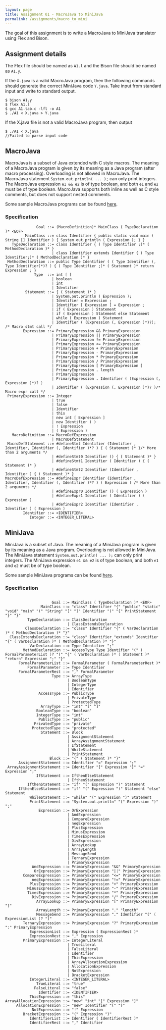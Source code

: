 ```yaml
---
layout: page
title: Assignment 01 - MacroJava to MiniJava
permalink: /assignments/macro_to_mini
---
```


The goal of this assignment is to write a MacroJava to MiniJava translator using
Flex and Bison. 

## Assignment details

The Flex file should be named as `A1.l` and the Bison file should be named as
`A1.y`.

If the `X.java` is a valid MacroJava program, then the following commands should
generate the correct MiniJava code `Y.java`. Take input from standard input and
write to standard output.

```
$ bison A1.y
$ flex A1.l
$ gcc A1.tab.c -lfl -o A1
$ ./A1 < X.java > Y.java
```

If the X.java file is not a valid MacroJava program, then output 

```
$ ./A1 < X.java
//Failed to parse input code
```

## MacroJava 

MacroJava is a subset of Java extended with C style macros. The meaning of a
MacroJava program is given by its meaning as a Java program (after macro
processing). Overloading is not allowed in MacroJava. The MacroJava statement
`System.out.println( ... );` can only print integers. The MacroJava expression
`e1 && e2` is of type boolean, and both `e1` and `e2` must be of type boolean.
MacroJava supports both inline as well as C style comments, but does not support
nested comments.

Some sample MacroJava programs can be found [here]().

### Specification

```
              Goal ::= (MacroDefinition)* MainClass ( TypeDeclaration )* <EOF>
         MainClass ::= class Identifier { public static void main ( String [] Identifier ) { System.out.println ( Expression ); } }
   TypeDeclaration ::= class Identifier { ( Type Identifier ;)* ( MethodDeclaration )* }
                     | class Identifier extends Identifier { ( Type Identifier;)* ( MethodDeclaration )* }
 MethodDeclaration ::= public Type Identifier ( ( Type Identifier (, Type Identifier)*)? ) { ( Type Identifier ;)* ( Statement )* return Expression ; }
             Type  ::= int [ ]
                     | boolean
                     | int
                     | Identifier
         Statement ::= { ( Statement )* }
                     | System.out.println ( Expression );
                     | Identifier = Expression ;
                     | Identifier [ Expression ] = Expression ;
                     | if ( Expression ) Statement
                     | if ( Expression ) Statement else Statement
                     | while ( Expression ) Statement
                     | Identifier ( (Expression (, Expression )*)?); /* Macro stmt call */
        Expression ::= PrimaryExpression && PrimaryExpression
                     | PrimaryExpression || PrimaryExpression
                     | PrimaryExpression != PrimaryExpression
                     | PrimaryExpression <= PrimaryExpression
                     | PrimaryExpression + PrimaryExpression
                     | PrimaryExpression - PrimaryExpression
                     | PrimaryExpression * PrimaryExpression
                     | PrimaryExpression / PrimaryExpression
                     | PrimaryExpression [ PrimaryExpression ]
                     | PrimaryExpression . length
                     | PrimaryExpression
                     | PrimaryExpression . Identifier ( (Expression (, Expression )*)? )
                     | Identifier ( (Expression (, Expression )*)? )/* Macro expr call */
 PrimaryExpression ::= Integer
                     | true
                     | false
                     | Identifier
                     | this
                     | new int [ Expression ]
                     | new Identifier ( )
                     | ! Expression
                     | ( Expression )
   MacroDefinition ::= MacroDefExpression
                     | MacroDefStatement
 MacroDefStatement ::= #defineStmt Identifier (Identifier , Identifier, Identifier (, Identifier )*? ) { ( Statement )* }/* More than 2 arguments */
                     | #defineStmt0 Identifier () { ( Statement )* }
                     | #defineStmt1 Identifier ( Identifier ) { ( Statement )* }
                     | #defineStmt2 Identifier (Identifier , Identifier ) { ( Statement )* }
MacroDefExpression ::= #defineExpr Identifier (Identifier , Identifier, Identifier (, Identifier )*? ) ( Expression ) /* More than 2 arguments */
                     | #defineExpr0 Identifier () ( Expression )
                     | #defineExpr1 Identifier ( Identifier ) ( Expression )
                     | #defineExpr2 Identifier (Identifier , Identifier ) ( Expression )
        Identifier ::= <IDENTIFIER>
           Integer ::= <INTEGER_LITERAL>
```

## MiniJava

MiniJava is a subset of Java. The meaning of a MiniJava program is given by its
meaning as a Java program. Overloading is not allowed in MiniJava. The MiniJava
statement `System.out.println( ... );` can only print integers. The MiniJava
expression `e1 && e2` is of type boolean, and both `e1` and `e2` must be of type
boolean.

Some sample MiniJava programs can be found [here]().

### Specification

```

                     Goal ::= MainClass ( TypeDeclaration )* <EOF>
                MainClass ::= "class" Identifier "{" "public" "static" "void" "main" "(" "String" "[" "]" Identifier ")" "{" PrintStatement "}" "}"
          TypeDeclaration ::= ClassDeclaration
                            | ClassExtendsDeclaration
         ClassDeclaration ::= "class" Identifier "{" ( VarDeclaration )* ( MethodDeclaration )* "}"
  ClassExtendsDeclaration ::= "class" Identifier "extends" Identifier "{" ( VarDeclaration )* ( MethodDeclaration )* "}"
           VarDeclaration ::= Type Identifier ";"
        MethodDeclaration ::= AccessType Type Identifier "(" ( FormalParameterList )? ")" "{" ( VarDeclaration )* ( Statement )* "return" Expression ";" "}"
      FormalParameterList ::= FormalParameter ( FormalParameterRest )*
          FormalParameter ::= Type Identifier
      FormalParameterRest ::= "," FormalParameter
                     Type ::= ArrayType
                            | BooleanType
                            | IntegerType
                            | Identifier
               AccessType ::= PublicType
                            | PrivateType
                            | ProtectedType
                ArrayType ::= "int" "[" "]"
              BooleanType ::= "boolean"
              IntegerType ::= "int"
               PublicType ::= "public"
             PrivatedType ::= "private"
            ProtectedType ::= "protected"
                Statement ::= Block
                            | AssignmentStatement
                            | ArrayAssignmentStatement
                            | IfStatement
                            | WhileStatement
                            | PrintStatement
                    Block ::= "{" ( Statement )* "}"
      AssignmentStatement ::= Identifier "=" Expression ";"
 ArrayAssignmentStatement ::= Identifier "[" Expression "]" "=" Expression ";"
              IfStatement ::= IfthenElseStatement
                            | IfthenStatement
          IfthenStatement ::= "if" "(" Expression ")" Statement
      IfthenElseStatement ::= "if" "(" Expression ")" Statement "else" Statement
           WhileStatement ::= "while" "(" Expression ")" Statement
           PrintStatement ::= "System.out.println" "(" Expression ")" ";"
               Expression ::= OrExpression
                            | AndExpression
                            | CompareExpression
                            | neqExpression
                            | PlusExpression
                            | MinusExpression
                            | TimesExpression
                            | DivExpression
                            | ArrayLookup
                            | ArrayLength
                            | MessageSend
                            | TernaryExpression
                            | PrimaryExpression
            AndExpression ::= PrimaryExpression "&&" PrimaryExpression
             OrExpression ::= PrimaryExpression "||" PrimaryExpression
        CompareExpression ::= PrimaryExpression "<=" PrimaryExpression
            neqExpression ::= PrimaryExpression "!=" PrimaryExpression
           PlusExpression ::= PrimaryExpression "+" PrimaryExpression
          MinusExpression ::= PrimaryExpression "-" PrimaryExpression
          TimesExpression ::= PrimaryExpression "*" PrimaryExpression
            DivExpression ::= PrimaryExpression "/" PrimaryExpression
              ArrayLookup ::= PrimaryExpression "[" PrimaryExpression "]"
              ArrayLength ::= PrimaryExpression "." "length"
              MessageSend ::= PrimaryExpression "." Identifier "(" ( ExpressionList )? ")"
        TernaryExpression ::= PrimaryExpression "?" PrimaryExpression ":" PrimaryExpression
           ExpressionList ::= Expression ( ExpressionRest )*
           ExpressionRest ::= "," Expression
        PrimaryExpression ::= IntegerLiteral
                            | TrueLiteral
                            | FalseLiteral
                            | Identifier
                            | ThisExpression
                            | ArrayAllocationExpression
                            | AllocationExpression
                            | NotExpression
                            | BracketExpression
           IntegerLiteral ::= <INTEGER_LITERAL>
              TrueLiteral ::= "true"
             FalseLiteral ::= "false"
               Identifier ::= <IDENTIFIER>
           ThisExpression ::= "this"
ArrayAllocationExpression ::= "new" "int" "[" Expression "]"
     AllocationExpression ::= "new" Identifier "(" ")"
            NotExpression ::= "!" Expression
        BracketExpression ::= "(" Expression ")"
           IdentifierList ::= Identifier ( IdentifierRest )*
           IdentifierRest ::= "," Identifier
```
